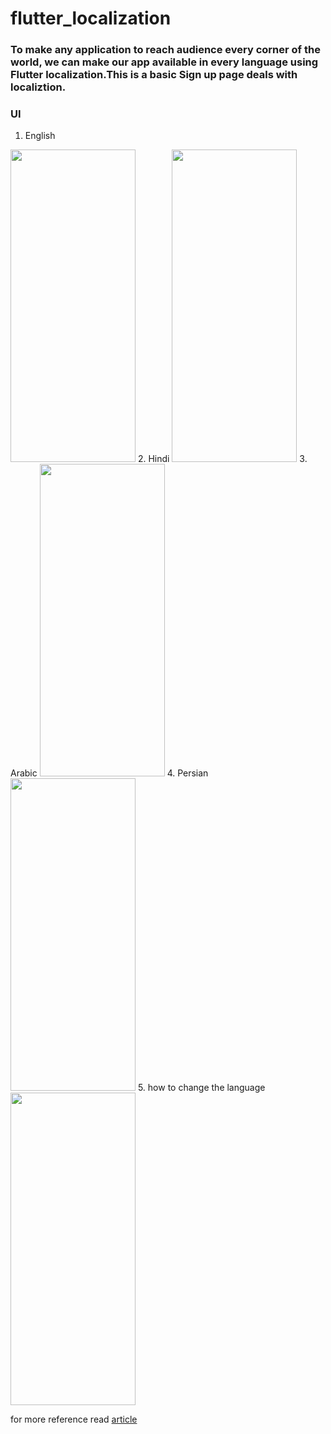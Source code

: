 # flutter_localization

### To make any application to reach audience every corner of the world, we can make our app available in every language using Flutter localization.This is a basic Sign up page deals with localiztion.
### UI
1. English
<img src="https://user-images.githubusercontent.com/92430906/229354742-93c928cd-33a2-4813-894e-7f6753da75c8.png" height="500" width="200">
2. Hindi
<img src="https://user-images.githubusercontent.com/92430906/229355063-23e4795d-9094-4496-ae87-883bdec4245a.png" height="500" width="200">
3. Arabic
<img src="https://user-images.githubusercontent.com/92430906/229355195-258c2d3a-a705-43d3-92f4-06fd438c6b83.png" height="500" width="200">
4. Persian
<img src="https://user-images.githubusercontent.com/92430906/229355383-feb86d5c-d1b7-44cd-88ac-d22c3e7c0971.png" height="500" width="200">
5. how to change the language 
<img src="https://user-images.githubusercontent.com/92430906/229355496-b3bda3db-e0dd-49af-837e-fc9968b48feb.png" height="500" width="200">

for more reference read [article](https://docs.flutter.dev/development/accessibility-and-localization/internationalization)
  
